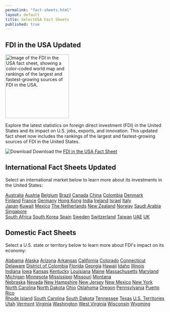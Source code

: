 ```yaml
---
permalink: "fact-sheets.html"
layout: default
title: SelectUSA Fact Sheets
published: true
---
```


## FDI in the USA  <span class="label label-warning">Updated</span>

<div class="row">
  <div class="col-sm-2">
  <img src="{{ site.baseurl }}/country-fact-sheets/2015-09-10%20FDI%20in%20the%20USA%202-sided%20Fact%20Sheet_Page_2.png" class="img-thumbnail" alt="Image of the FDI in the USA fact sheet, showing a color-coded world map and rankings of the largest and fastest-growing sources of FDI in the USA." height="200">
  </div>
  <div class="col-sm-10">

Explore the latest statistics on foreign direct investment (FDI) in the United States and its impact on U.S. jobs, exports, and innovation. This updated fact sheet now includes the rankings of the largest and fastest-growing sources of FDI in the United States.

<img src="{{ site.baseurl }}/icons/download.svg" alt="Download"> Download the <a href="{{ site.baseurl }}/country-fact-sheets/2015-09-10%20FDI%20in%20the%20USA%202-sided%20Fact%20Sheet.pdf">FDI in the USA Fact Sheet</a>
  </div>
</div>

## International Fact Sheets  <span class="label label-warning">Updated</span>
  
Select an international market below to learn more about its investments in the United States:

<div class="row">
  <div class="col-sm-3">
  
  <div class="list-group">
  <a href="{{ site.baseurl }}/country-fact-sheets/2015-09-10%20Australia%20Fact%20Sheet.pdf" class="list-group-item">Australia</a>
  <a href="{{ site.baseurl }}/country-fact-sheets/2015-09-10%20Austria%20Fact%20Sheet.pdf" class="list-group-item">Austria</a>
  <a href="{{ site.baseurl }}/country-fact-sheets/2015-09-10%20Belgium%20Fact%20Sheet.pdf" class="list-group-item">Belgium</a>
  <a href="{{ site.baseurl }}/country-fact-sheets/2015-09-10%20Brazil%20Fact%20Sheet.pdf" class="list-group-item">Brazil</a>
  <a href="{{ site.baseurl }}/country-fact-sheets/2015-09-10%20Canada%20Fact%20Sheet.pdf" class="list-group-item">Canada</a>
  <a href="{{ site.baseurl }}/country-fact-sheets/2015-09-10%20China%20Fact%20Sheet.pdf" class="list-group-item">China</a>
  <a href="{{ site.baseurl }}/country-fact-sheets/2015-09-10%20Colombia%20Fact%20Sheet.pdf" class="list-group-item">Colombia</a>
  <a href="{{ site.baseurl }}/country-fact-sheets/2015-09-10%20Denmark%20Fact%20Sheet.pdf" class="list-group-item">Denmark</a>
</div>
  </div>
  
  <div class="col-sm-3">

  <div class="list-group">
  <a href="{{ site.baseurl }}/country-fact-sheets/2015-09-10%20Finland%20Fact%20Sheet.pdf" class="list-group-item">Finland</a>
  <a href="{{ site.baseurl }}/country-fact-sheets/2015-09-10%20France%20Fact%20Sheet.pdf" class="list-group-item">France</a>
  <a href="{{ site.baseurl }}/country-fact-sheets/2015-09-10%20Germany%20Fact%20Sheet.pdf" class="list-group-item">Germany</a>
  <a href="{{ site.baseurl }}/country-fact-sheets/2015-09-10%20Hong%20Kong%20Fact%20Sheet.pdf" class="list-group-item">Hong Kong</a>
  <a href="{{ site.baseurl }}/country-fact-sheets/2015-09-10%20India%20Fact%20Sheet.pdf" class="list-group-item">India</a>
  <a href="{{ site.baseurl }}/country-fact-sheets/2015-09-10%20Ireland%20Fact%20Sheet.pdf" class="list-group-item">Ireland</a>
  <a href="{{ site.baseurl }}/country-fact-sheets/2015-09-10%20Israel%20Fact%20Sheet.pdf" class="list-group-item">Israel</a>
  <a href="{{ site.baseurl }}/country-fact-sheets/2015-09-10%20Italy%20Fact%20Sheet.pdf" class="list-group-item">Italy</a>
</div>

  </div>
  <div class="col-sm-3">
  
  <div class="list-group">
  <a href="{{ site.baseurl }}/country-fact-sheets/2015-09-10%20Japan%20Fact%20Sheet.pdf" class="list-group-item">Japan</a>
  <a href="{{ site.baseurl }}/country-fact-sheets/2015-09-10%20Kuwait%20Fact%20Sheet.pdf" class="list-group-item">Kuwait</a>
  <a href="{{ site.baseurl }}/country-fact-sheets/2015-09-10%20Mexico%20Fact%20Sheet.pdf" class="list-group-item">Mexico</a>
  <a href="{{ site.baseurl }}/country-fact-sheets/2015-09-10%20Netherlands%20Fact%20Sheet.pdf" class="list-group-item">The Netherlands</a>
  <a href="{{ site.baseurl }}/country-fact-sheets/2015-09-10%20New%20Zealand%20Fact%20Sheet.pdf" class="list-group-item">New Zealand</a>
  <a href="{{ site.baseurl }}/country-fact-sheets/2015-09-10%20Norway%20Fact%20Sheet.pdf" class="list-group-item">Norway</a>
  <a href="{{ site.baseurl }}/country-fact-sheets/2015-09-10%20Saudi%20Arabia%20Fact%20Sheet.pdf" class="list-group-item">Saudi Arabia</a>
  <a href="{{ site.baseurl }}/country-fact-sheets/2015-09-10%20Singapore%20Fact%20Sheet.pdf" class="list-group-item">Singapore</a>
</div>
  
  </div>
  <div class="col-sm-3">
  
  <div class="list-group">
  <a href="{{ site.baseurl }}/country-fact-sheets/2015-09-10%20South%20Africa%20Fact%20Sheet.pdf" class="list-group-item">South Africa</a>
  <a href="{{ site.baseurl }}/country-fact-sheets/2015-09-10%20South%20Korea%20Fact%20Sheet.pdf" class="list-group-item">South Korea</a>
  <a href="{{ site.baseurl }}/country-fact-sheets/2015-09-10%20Spain%20Fact%20Sheet.pdf" class="list-group-item">Spain</a>
  <a href="{{ site.baseurl }}/country-fact-sheets/2015-09-10%20Sweden%20Fact%20Sheet.pdf" class="list-group-item">Sweden</a>
  <a href="{{ site.baseurl }}/country-fact-sheets/2015-09-10%20Switzerland%20Fact%20Sheet.pdf" class="list-group-item">Switzerland</a>
  <a href="{{ site.baseurl }}/country-fact-sheets/2015-09-10%20Taiwan%20Fact%20Sheet.pdf" class="list-group-item">Taiwan</a>
  <a href="{{ site.baseurl }}/country-fact-sheets/2015-09-10%20United%20Arab%20Emirates%20Fact%20Sheet.pdf" class="list-group-item">UAE</a>
  <a href="{{ site.baseurl }}/country-fact-sheets/2015-09-10%20UK%20Fact%20Sheet.pdf" class="list-group-item">UK</a>
</div>

  </div>
</div>

## Domestic Fact Sheets

Select a U.S. state or territory below to learn more about FDI's impact on its economy:

<div class="row">
  <div class="col-sm-3">
  
  <div class="list-group">
  <a href="{{ site.baseurl }}/state-fact-sheets/2015-03-02 Alabama Fact Sheet.pdf" class="list-group-item">Alabama</a>
  <a href="{{ site.baseurl }}/state-fact-sheets/2015-03-03 Alaska State Fact Sheet.pdf" class="list-group-item">Alaska</a>
  <a href="{{ site.baseurl }}/state-fact-sheets/2015-03-02 Arizona State Fact Sheet.pdf" class="list-group-item">Arizona</a>
  <a href="{{ site.baseurl }}/state-fact-sheets/2015-03-02 FDI State Fact Sheet - Arkansas.pdf" class="list-group-item">Arkansas</a>
  <a href="{{ site.baseurl }}/state-fact-sheets/2015-03-16 FDI State Fact Sheet - California.pdf" class="list-group-item">California</a>
  <a href="{{ site.baseurl }}/state-fact-sheets/2015-02-09 FDI State Fact Sheet - Colorado.pdf" class="list-group-item">Colorado</a>
  <a href="{{ site.baseurl }}/state-fact-sheets/2015-03-02 FDI State Fact Sheet - Connecticut.pdf" class="list-group-item">Connecticut</a>
  <a href="{{ site.baseurl }}/state-fact-sheets/2015-03-16 FDI State Fact Sheet - Delaware.pdf" class="list-group-item">Delaware</a>
  <a href="{{ site.baseurl }}/state-fact-sheets/2015-02-09 FDI State Fact Sheet - District of Columbia.pdf" class="list-group-item">District of Colombia</a>
  <a href="{{ site.baseurl }}/state-fact-sheets/2015-02-09 FDI State Fact Sheet - Florida.pdf" class="list-group-item">Florida</a>
  <a href="{{ site.baseurl }}/state-fact-sheets/2015-03-16 FDI State Fact Sheet - Georgia.pdf" class="list-group-item">Georgia</a>
  <a href="{{ site.baseurl }}/state-fact-sheets/2015-02-09 Hawaii.pdf" class="list-group-item">Hawaii</a>
  <a href="{{ site.baseurl }}/state-fact-sheets/2015-03-03 FDI State Fact Sheet - Idaho.pdf" class="list-group-item">Idaho</a>
  <a href="{{ site.baseurl }}/state-fact-sheets/2015-01-10 FDI State Fact Sheet - Illinois.pdf" class="list-group-item">Illinois</a>
</div>
  </div>
  
  <div class="col-sm-3">

  <div class="list-group">
  <a href="{{ site.baseurl }}/state-fact-sheets/2015-03-16 Indiana FDI Fact Sheet.pdf" class="list-group-item">Indiana</a>
  <a href="{{ site.baseurl }}/state-fact-sheets/2015-02-10 FDI State Fact Sheet - Iowa.pdf" class="list-group-item">Iowa</a>
  <a href="{{ site.baseurl }}/state-fact-sheets/2015-02-10 FDI State Fact Sheet - Kansas.pdf" class="list-group-item">Kansas</a>
  <a href="{{ site.baseurl }}/state-fact-sheets/2015-03-16 FDI State Fact Sheet - Kentucky.pdf" class="list-group-item">Kentucky</a>
  <a href="{{ site.baseurl }}/state-fact-sheets/2015-02-10 FDI State Fact Sheet - Louisiana.pdf" class="list-group-item">Louisiana</a>
  <a href="{{ site.baseurl }}/state-fact-sheets/2015-03-04 FDI State Fact Sheet - Maine.pdf" class="list-group-item">Maine</a>
  <a href="{{ site.baseurl }}/state-fact-sheets/2015-03-02 FDI State Fact Sheet - Massachusetts.pdf" class="list-group-item">Massachusetts</a>
  <a href="{{ site.baseurl }}/state-fact-sheets/2015-02-10 Maryland.pdf" class="list-group-item">Maryland</a>
  <a href="{{ site.baseurl }}/state-fact-sheets/2015-03-16 FDI State Fact Sheet - Michigan.pdf" class="list-group-item">Michigan</a>
  <a href="{{ site.baseurl }}/state-fact-sheets/2015-02-10 FDI State Fact Sheet - Minnesota.pdf" class="list-group-item">Minnesota</a>
  <a href="{{ site.baseurl }}/state-fact-sheets/2015-02-12 FDI State Fact Sheet - Mississippi.pdf" class="list-group-item">Mississippi</a>
  <a href="{{ site.baseurl }}/state-fact-sheets/2015-02-10 FDI State Fact Sheet - Missouri.pdf" class="list-group-item">Missouri</a>
  <a href="{{ site.baseurl }}/state-fact-sheets/2015-03-03 Montana State Fact Sheet.pdf" class="list-group-item">Montana</a>
</div>

  </div>
  <div class="col-sm-3">
  
  <div class="list-group">
  <a href="{{ site.baseurl }}/state-fact-sheets/2015-02-10 FDI State Fact Sheet - Nebraska.pdf" class="list-group-item">Nebraska</a>
  <a href="{{ site.baseurl }}/state-fact-sheets/2015-03-16 FDI State Fact Sheet - Nevada.pdf" class="list-group-item">Nevada</a>
  <a href="{{ site.baseurl }}/state-fact-sheets/2015-03-02 FDI State Fact Sheet - New Hampshire.pdf" class="list-group-item">New Hampshire</a>
  <a href="{{ site.baseurl }}/state-fact-sheets/2015-03-16 FDI State Fact Sheet - New Jersey.pdf" class="list-group-item">New Jersey</a>
  <a href="{{ site.baseurl }}/state-fact-sheets/2015-02-10 FDI State Fact Sheet - New Mexico.pdf" class="list-group-item">New Mexico</a>
  <a href="{{ site.baseurl }}/state-fact-sheets/2015-03-02 FDI State Fact Sheet - New York.pdf" class="list-group-item">New York</a>
  <a href="{{ site.baseurl }}/state-fact-sheets/2015-02-10 FDI State Fact Sheet - North Carolina.pdf" class="list-group-item">North Carolina</a>
  <a href="{{ site.baseurl }}/state-fact-sheets/2015-02-10 FDI State Fact Sheet - North Dakota.pdf" class="list-group-item">North Dakota</a>
  <a href="{{ site.baseurl }}/state-fact-sheets/2015-03-16 FDI State Fact Sheet - Ohio.pdf" class="list-group-item">Ohio</a>
  <a href="{{ site.baseurl }}/state-fact-sheets/2015-02-10 Oklahoma Fact Sheet.pdf" class="list-group-item">Oklahoma</a>
  <a href="{{ site.baseurl }}/state-fact-sheets/2015-02-11 Oregon Fact Sheet.pdf" class="list-group-item">Oregon</a>
  <a href="{{ site.baseurl }}/state-fact-sheets/2015-03-16 FDI State Fact Sheet - Pennsylvania.pdf" class="list-group-item">Pennsylvania</a>
  <a href="{{ site.baseurl }}/state-fact-sheets/2015-02-12 FDI State Fact Sheet - Puerto Rico.pdf" class="list-group-item">Puerto Rico</a>
</div>

  </div>
  <div class="col-sm-3">
  
  <div class="list-group">
  <a href="{{ site.baseurl }}/state-fact-sheets/2015-03-02 Rhode Island Fact Sheet.pdf" class="list-group-item">Rhode Island</a>
  <a href="{{ site.baseurl }}/state-fact-sheets/2015-03-16 South Carolina.pdf" class="list-group-item">South Carolina</a>
  <a href="{{ site.baseurl }}/state-fact-sheets/2015-02-06 FDI State Fact Sheet - South Dakota.pdf" class="list-group-item">South Dakota</a>
  <a href="{{ site.baseurl }}/state-fact-sheets/2015-03-16 Tennessee Fact Sheet.pdf" class="list-group-item">Tennessee</a>
  <a href="{{ site.baseurl }}/state-fact-sheets/2015-02-06 Texas Fact Sheet.pdf" class="list-group-item">Texas</a>
  <a href="{{ site.baseurl }}/state-fact-sheets/2015-03-16 FDI State Fact Sheet - US Territories.pdf" class="list-group-item">U.S. Territories</a>
  <a href="{{ site.baseurl }}/state-fact-sheets/2015-03-03 Utah Fact Sheet.pdf" class="list-group-item">Utah</a>
  <a href="{{ site.baseurl }}/state-fact-sheets/2015-03-02 FDI State Fact Sheet - Vermont.pdf" class="list-group-item">Vermont</a>
  <a href="{{ site.baseurl }}/state-fact-sheets/2015-03-16 Virginia Fact Sheet.pdf" class="list-group-item">Virginia</a>
  <a href="{{ site.baseurl }}/state-fact-sheets/2015-03-03 Washington Fact Sheet.pdf" class="list-group-item">Washington</a>
  <a href="{{ site.baseurl }}/state-fact-sheets/2015-03-17 FDI State Fact Sheet - West Virginia.pdf" class="list-group-item">West Virginia</a>
  <a href="{{ site.baseurl }}/state-fact-sheets/2015-02-24 Wisconsin Fact Sheet.pd" class="list-group-item">Wisconsin</a>
  <a href="{{ site.baseurl }}/state-fact-sheets/2015-02-11 Wyoming Fact Sheet.pdf" class="list-group-item">Wyoming</a>
</div>

  </div>
